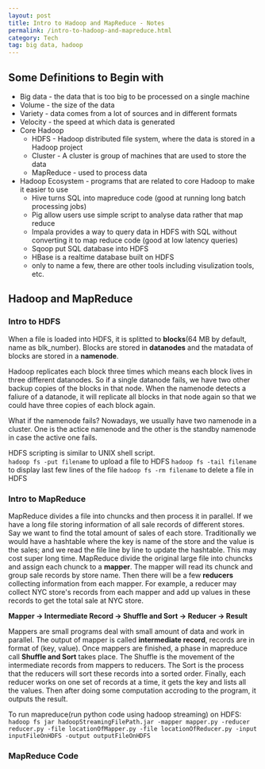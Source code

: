 ```yaml
---
layout: post
title: Intro to Hadoop and MapReduce - Notes
permalink: /intro-to-hadoop-and-mapreduce.html
category: Tech
tag: big data, hadoop
---
```


## Some Definitions to Begin with

- Big data - the data that is too big to be processed on a single machine
- Volume - the size of the data
- Variety - data comes from a lot of sources and in different formats
- Velocity - the speed at which data is generated
- Core Hadoop
	- HDFS - Hadoop distributed file system, where the data is stored in a Hadoop project
	- Cluster - A cluster is group of machines that are used to store the data
	- MapReduce - used to process data
- Hadoop Ecosystem - programs that are related to core Hadoop to make it easier to use
	- Hive turns SQL into mapreduce code (good at running long batch processing jobs)
	- Pig allow users use simple script to analyse data rather that map reduce
	- Impala provides a way to query data in HDFS with SQL without converting it to map reduce code (good at low latency queries)
	- Sqoop put SQL database into HDFS
	- HBase is a realtime database built on HDFS
	- only to name a few, there are other tools including visulization tools, etc.

## Hadoop and MapReduce

### Intro to HDFS

When a file is loaded into HDFS, it is splitted to **blocks**(64 MB by default, name as blk_number). Blocks are stored in **datanodes** and the matadata of blocks are stored in a **namenode**. 

Hadoop replicates each block three times which means each block lives in three different datanodes. So if a single datanode fails, we have two other backup copies of the blocks in that node. When the namenode detects a faliure of a datanode, it will replicate all blocks in that node again so that we could have three copies of each block again.

What if the namenode fails? Nowadays, we usually have two namenode in a cluster. One is the actice namenode and the other is the standby namenode in case the active one fails.

HDFS scripting is similar to UNIX shell script.  
`hadoop fs -put filename` to upload a file to HDFS
`hadoop fs -tail filename` to display last few lines of the file
`hadoop fs -rm filename` to delete a file in HDFS

### Intro to MapReduce

MapReduce divides a file into chuncks and then process it in parallel. If we have a long file storing information of all sale records of different stores. Say we want to find the total amount of sales of each store. Traditionally we would have a hashtable where the key is name of the store and the value is the sales; and we read the file line by line to update the hashtable. This may cost super long time. MapReduce divide the original large file into chuncks and assign each chunck to a **mapper**. The mapper will read its chunck and group sale records by store name. Then there will be a few **reducers** collecting information from each mapper. For example, a reducer may collect NYC store's records from each mapper and add up values in these records to get the total sale at NYC store.

**Mapper -> Intermediate Record -> Shuffle and Sort -> Reducer -> Result**

Mappers are small programs deal with small amount of data and work in parallel. The output of mapper is called **intermediate record**, records are in format of (key, value). Once mappers are finished, a phase in mapreduce call **Shuffle and Sort** takes place. The Shuffle is the movement of the intermediate records from mappers to reducers. The Sort is the process that the reducers will sort these records into a sorted order. Finally, each reducer works on one set of records at a time, it gets the key and lists all the values. Then after doing some computation accroding to the program, it outputs the result.

To run mapreduce(run python code using hadoop streaming) on HDFS: `hadoop fs jar hadoopStreamingFilePath.jar -mapper mapper.py -reducer reducer.py -file locationOfMapper.py -file locationOfReducer.py -input inputFileOnHDFS -output outputFileOnHDFS`

### MapReduce Code







